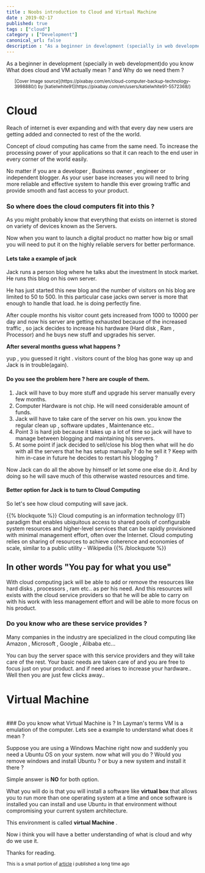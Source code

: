 ```yaml
---
title : Noobs introduction to Cloud and Virtual Machine
date : 2019-02-17
published: true
tags : ["cloud"]
category : ["Development"]
canonical_url: false
description : "As a beginner in development (specially in web development)do you know What does cloud and VM actually mean ? and Why do we need them ? "
---
```

As a beginner in development (specially in web development)do you know What does cloud and VM actually mean ? and Why do we need them ? 


<Center><sup>[Cover Image source](https://pixabay.com/en/cloud-computer-backup-technology-3998880/) by [katielwhite91](https://pixabay.com/en/users/katielwhite91-5572368/)</sup></center>


# Cloud

Reach of internet is ever expanding and with that every day new users are getting added and connected to rest of the the world.

Concept of cloud computing has came from the same need. To increase the processing power of your applications so that it can reach to the end user in every corner of the world easily.

No matter if you are a developer , Business owner , engineer or independent blogger. As your user base increases you will need to bring more reliable and effective system to handle this ever growing traffic and provide smooth and fast access to your product.

### So where does the cloud computers fit into this ?
As you might probably know that everything that exists on internet is stored on variety of devices known as the Servers.


Now when you want to launch a digital product no matter how big or small you will need to put it on the highly reliable servers for better performance.

#### Lets take a example of jack
Jack runs a person blog where he talks abut the investment In stock market. He runs this blog on his own server.

He has just started this new blog and the number of visitors on his blog are limited to 50 to 500. In this particular case jacks own server is more that enough to handle that load. he is doing perfectly fine.

After couple months his visitor count gets increased from 1000 to 10000 per day and now his server are getting exhausted because of the increased traffic , so jack decides to increase his hardware (Hard disk , Ram , Processor) and he buys new stuff and upgrades his server.

**After several months guess what happens ?**

yup , you guessed it right . visitors count of the blog has gone way up and Jack is in trouble(again).

#### Do you see the problem here ? here are couple of them.
1. Jack will have to buy more stuff and upgrade his server manually every few months.
2. Computer Hardware is not chip. He will need considerable amount of funds.
3. Jack will have to take care of the server on his own. you know the regular clean up , software updates , Maintenance etc..
4. Point 3 is hard job because it takes up a lot of time so jack will have to manage between blogging and maintaining his servers.
5. At some point if jack decided to sell/close his blog then what will he do with all the servers that he has setup manually ? do he sell it ? Keep with him in-case in future he decides to restart his blogging ?

Now Jack can do all the above by himself or let some one else do it. And by doing so he will save much of this otherwise wasted resources and time.

#### Better option for Jack is to turn to Cloud Computing

So let's see how cloud computing will save jack.

{{% blockquote %}}
Cloud computing is an information technology (IT) paradigm that enables ubiquitous access to shared pools of configurable system resources and higher-level services that can be rapidly provisioned with minimal management effort, often over the Internet. Cloud computing relies on sharing of resources to achieve coherence and economies of scale, similar to a public utility - Wikipedia
{{% /blockquote %}}


## In other words "You pay for what you use"

With cloud computing jack will be able to add or remove the resources like hard disks , processors , ram etc.. as per his need. And this resources will exists with the cloud service providers so that he will be able to carry on with his work with less management effort and will be able to more focus on his product.

### Do you know who are these service provides ?
Many companies in the industry are specialized in the cloud computing like Amazon , Microsoft , Google , Alibaba etc...

You can buy the server space with this service providers and they will take care of the rest. Your basic needs are taken care of and you are free to focus just on your product. and if need arises to increase your hardware.. Well then you are just few clicks away..


# Virtual Machine
</br>
### Do you know what Virtual Machine is ?
In Layman's terms VM is a emulation of the computer. Lets see a example to understand what does it mean ?

Suppose you are using a Windows Machine right now and suddenly you need a Ubuntu OS on your system. now what will you do ? Would you remove windows and install Ubuntu ? or buy a new system and install it there ?

Simple answer is **NO** for both option.

What you will do is that you will install a software like **virtual box** that allows you to run more than one operating system at a time and once software is installed you can install and use Ubuntu in that environment without compromising your current system architecture.

This environment is called __**virtual Machine**__ .



Now i think you will have a better understanding of what is cloud and why do we use it. 

Thanks for reading.


<sup>This is a small portion of [article](https://medium.com/@priteshusdadiya/advancing-the-future-of-cloud-computing-with-crowd-machine-72d9f324239d) i published a long time ago</sup>
